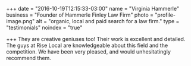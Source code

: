 +++
date = "2016-10-19T12:15:33-03:00"
name = "Virginia Hammerle"
business = "Founder of Hammerle Finley Law Firm"
photo = "profile-image.png"
alt = "organic, local and paid search for a law firm."
type = "testimonials"
noindex = "true"

+++
They are creative geniuses too! Their work is excellent and detailed. The guys at Rise Local are knowledgeable about this field and the competition. We have been very pleased, and would unhesitatingly recommend them.
<!--more-->
